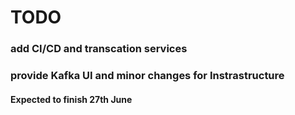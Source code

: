 # TODO

### add CI/CD and transcation services
### provide Kafka UI and minor changes for Instrastructure
#### Expected to finish 27th June